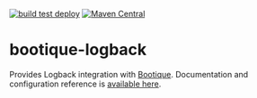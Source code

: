 <!--
  Licensed to ObjectStyle LLC under one
  or more contributor license agreements.  See the NOTICE file
  distributed with this work for additional information
  regarding copyright ownership.  The ObjectStyle LLC licenses
  this file to you under the Apache License, Version 2.0 (the
  "License"); you may not use this file except in compliance
  with the License.  You may obtain a copy of the License at

    http://www.apache.org/licenses/LICENSE-2.0

  Unless required by applicable law or agreed to in writing,
  software distributed under the License is distributed on an
  "AS IS" BASIS, WITHOUT WARRANTIES OR CONDITIONS OF ANY
  KIND, either express or implied.  See the License for the
  specific language governing permissions and limitations
  under the License.
  -->

[![build test deploy](https://github.com/bootique/bootique-logback/actions/workflows/maven.yml/badge.svg)](https://github.com/bootique/bootique-logback/actions/workflows/maven.yml)
[![Maven Central](https://img.shields.io/maven-central/v/io.bootique.logback/bootique-logback.svg?colorB=brightgreen)](https://search.maven.org/artifact/io.bootique.logback/bootique-logback/)

# bootique-logback
Provides Logback integration with [Bootique](http://bootique.io). Documentation and configuration reference is 
[available here](http://bootique.io/docs/0/bootique-logback-docs/).
